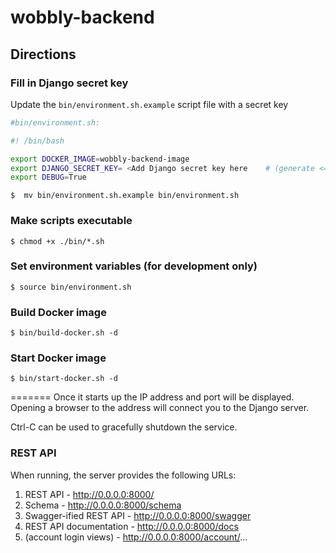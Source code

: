 # wobbly-backend

## Directions

### Fill in Django secret key

Update the `bin/environment.sh.example` script file with a secret key

```sh
#bin/environment.sh:

#! /bin/bash

export DOCKER_IMAGE=wobbly-backend-image
export DJANGO_SECRET_KEY= <Add Django secret key here    # (generate <= 32 characters)>
export DEBUG=True
```

`$  mv bin/environment.sh.example bin/environment.sh`

### Make scripts executable

`$ chmod +x ./bin/*.sh`

### Set environment variables (for development only)

`$ source bin/environment.sh`

### Build Docker image

`$ bin/build-docker.sh -d`

### Start Docker image

`$ bin/start-docker.sh -d`

=======
Once it starts up the IP address and port will be displayed. Opening a browser to the address will connect you to the Django server.

Ctrl-C can be used to gracefully shutdown the service.

### REST API

When running, the server provides the following URLs:

1. REST API - http://0.0.0.0:8000/
2. Schema - http://0.0.0.0:8000/schema
3. Swagger-ified REST API - http://0.0.0.0:8000/swagger
4. REST API documentation - http://0.0.0.0:8000/docs
5. (account login views) - http://0.0.0.0:8000/account/...